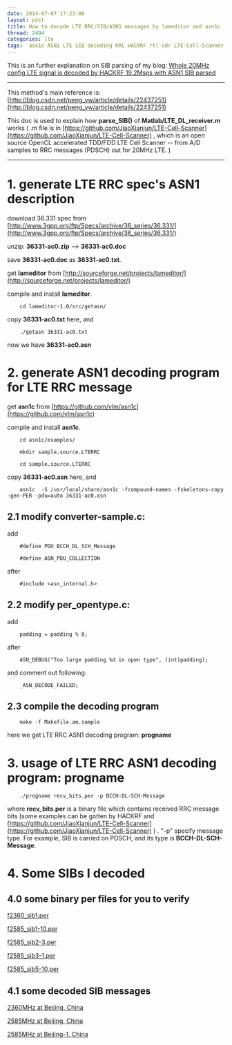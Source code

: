 ```yaml
---
date: 2014-07-07 17:23:00
layout: post
title: How to decode LTE RRC/SIB/ASN1 messages by lameditor and asn1c
thread: 2494
categories: lte
tags:  asn1c ASN1 LTE SIB decoding RRC HACKRF rtl-sdr LTE-Cell-Scanner
---
```


This is an further explanation on SIB parsing of my blog: 
[Whole 20MHz config LTE signal is decoded by HACKRF 19.2Msps with ASN1 SIB parsed](http://sdr-x.github.io/Whole%2020MHz%20config%20LTE%20signal%20is%20decoded%20by%20HACKRF%2019.2Msps%20with%20ASN1%20SIB%20parsed/)

-----------------------------------------------------------------------------------

This method's main reference is: [http://blog.csdn.net/peng_yw/article/details/22437251](http://blog.csdn.net/peng_yw/article/details/22437251)

This doc is used to explain how **parse_SIB()** of **Matlab/LTE_DL_receiver.m** works ( .m file is in [https://github.com/JiaoXianjun/LTE-Cell-Scanner](https://github.com/JiaoXianjun/LTE-Cell-Scanner) , which is an open source OpenCL accelerated TDD/FDD LTE Cell Scanner -- from A/D samples to RRC messages (PDSCH) out for 20MHz LTE. )

-------------------------------------------------------------------------------------

# 1. generate LTE RRC spec's ASN1 description

download 36.331 spec from [http://www.3gpp.org/ftp/Specs/archive/36_series/36.331/](http://www.3gpp.org/ftp/Specs/archive/36_series/36.331/)

unzip: **36331-ac0.zip** --> **36331-ac0.doc**

save **36331-ac0.doc** as **36331-ac0.txt**.

get **lameditor** from [http://sourceforge.net/projects/lameditor/](http://sourceforge.net/projects/lameditor/)

compile and install **lameditor**.

		cd lameditor-1.0/src/getasn/

copy **36331-ac0.txt** here, and 

		./getasn 36331-ac0.txt

now we have **36331-ac0.asn**

# 2. generate ASN1 decoding program for LTE RRC message

get **asn1c** from [https://github.com/vlm/asn1c](https://github.com/vlm/asn1c)

compile and install **asn1c**.

		cd asn1c/examples/

		mkdir sample.source.LTERRC

		cd sample.source.LTERRC

copy **36331-ac0.asn** here, and

		asn1c  -S /usr/local/share/asn1c -fcompound-names -fskeletons-copy -gen-PER -pdu=auto 36331-ac0.asn

## 2.1 modify converter-sample.c:

add 

		#define PDU BCCH_DL_SCH_Message

		#define ASN_PDU_COLLECTION

after 

		#include <asn_internal.h>

## 2.2 modify per_opentype.c:

add 

		padding = padding % 8;

after 

		ASN_DEBUG("Too large padding %d in open type", (int)padding);

and comment out following:

		_ASN_DECODE_FAILED;

## 2.3 compile the decoding program

		make -f Makefile.am.sample

here we get LTE RRC ASN1 decoding program: **progname**

# 3. usage of LTE RRC ASN1 decoding program: **progname**

		./progname recv_bits.per -p BCCH-DL-SCH-Message

where **recv_bits.per** is a binary file which contains received RRC message bits (some examples can be gotten by HACKRF and [https://github.com/JiaoXianjun/LTE-Cell-Scanner](https://github.com/JiaoXianjun/LTE-Cell-Scanner) ) . "-p" specify message type. For example, SIB is carried on PDSCH, and its type is **BCCH-DL-SCH-Message**.

# 4. Some SIBs I decoded

## 4.0 some binary per files for you to verify


[f2360_sib1.per](https://github.com/sdr-x/sdr-x.github.io/blob/master/_resource/f2360_sib1.per)

[f2585_sib1-10.per](https://github.com/sdr-x/sdr-x.github.io/blob/master/_resource/f2585_sib1-10.per)

[f2585_sib2-3.per](https://github.com/sdr-x/sdr-x.github.io/blob/master/_resource/f2585_sib2-3.per)

[f2585_sib3-1.per](https://github.com/sdr-x/sdr-x.github.io/blob/master/_resource/f2585_sib3-1.per)

[f2585_sib5-10.per](https://github.com/sdr-x/sdr-x.github.io/blob/master/_resource/f2585_sib5-10.per)

## 4.1 some decoded SIB messages

[2360MHz at Beijing, China](https://github.com/sdr-x/sdr-x.github.io/blob/master/_resource/f2360_s19.2_bw20_1s_hackrf_SIB.txt)

[2585MHz at Beijing, China](https://github.com/sdr-x/sdr-x.github.io/blob/master/_resource/f2585_s19.2_bw20_1s_hackrf_SIB.txt)

[2585MHz at Beijing-1, China](https://github.com/sdr-x/sdr-x.github.io/blob/master/_resource/f2585_s19.2_bw20_1s_hackrf_1_SIB.txt)
